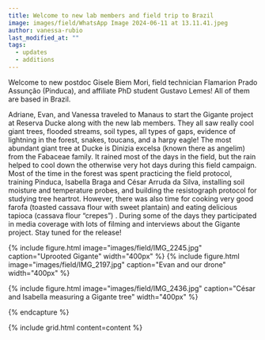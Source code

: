 ```yaml
---
title: Welcome to new lab members and field trip to Brazil
image: images/field/WhatsApp Image 2024-06-11 at 13.11.41.jpeg
author: vanessa-rubio
last_modified_at: ""
tags:
  - updates
  - additions
---
```

<!-- excerpt start -->
Welcome to new postdoc Gisele Biem Mori, field technician Flamarion Prado Assunção (Pinduca), and affiliate PhD student Gustavo Lemes! All of them are based in Brazil.
<!-- excerpt end -->

Adriane, Evan, and Vanessa traveled to Manaus to start the Gigante project at Reserva Ducke along with the new lab members. They all saw really cool giant trees, flooded streams, 
soil types, all types of gaps, evidence of lightning in the forest, snakes, toucans, and a harpy eagle! The most abundant giant tree at Ducke is Dinizia excelsa (known there as angelim) 
from the Fabaceae family. It rained most of the days in the field, but the rain helped to cool down the otherwise very hot days during this field campaign.  Most of the time in the forest
was spent practicing the field protocol, training Pinduca, Isabella Braga and César Arruda da Silva, installing soil moisture and temperature probes, and building the resistograph protocol 
for studying tree heartrot. However, there was also time for cooking very good farofa (toasted cassava flour with sweet plantain) and eating delicious tapioca (cassava flour “crepes”) . 
During some of the days they participated in media coverage with lots of filming and interviews about the Gigante project. Stay tuned for the release!

{%
    include figure.html
    image="images/field/IMG_2245.jpg"
    caption="Uprooted Gigante"
    width="400px"
%}
{%
    include figure.html
    image="images/field/IMG_2197.jpg"
    caption="Evan and our drone"
    width="400px"
%}

{%
    include figure.html
    image="images/field/IMG_2436.jpg"
    caption="César and Isabella measuring a Gigante tree"
    width="400px"
%}

{% endcapture %}

{%
  include grid.html
  content=content
%}
